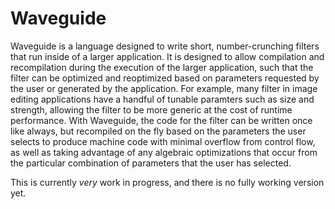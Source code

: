 # Waveguide

Waveguide is a language designed to write short, number-crunching filters that 
run inside of a larger application. It is designed to allow compilation and 
recompilation during the execution of the larger application, such that the
filter can be optimized and reoptimized based on parameters requested by the
user or generated by the application. For example, many filter in image editing
applications have a handful of tunable paramters such as size and strength,
allowing the filter to be more generic at the cost of runtime performance. With
Waveguide, the code for the filter can be written once like always, but
recompiled on the fly based on the parameters the user selects to produce
machine code with minimal overflow from control flow, as well as taking
advantage of any algebraic optimizations that occur from the particular
combination of parameters that the user has selected.

This is currently *very* work in progress, and there is no fully working version
yet.